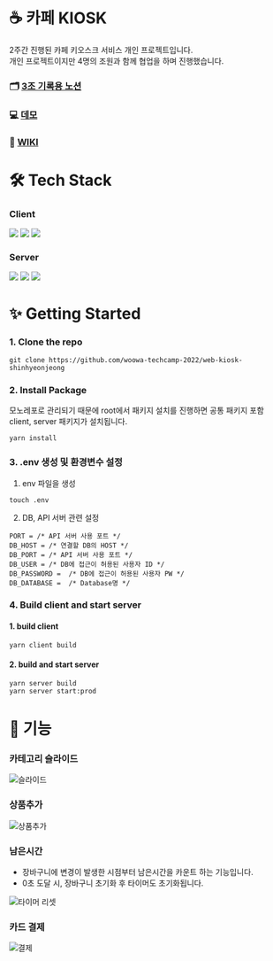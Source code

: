 <h1>☕️ 카페 KIOSK</h1>
<div>2주간 진행된 카페 키오스크 서비스 개인 프로젝트입니다.</div>
<div>개인 프로젝트이지만 4명의 조원과 함께 협업을 하며 진행했습니다.</div>

### 🗂 [3조 기록용 노션](https://olive-iguanadon-df1.notion.site/3-6757a9f1147240b099f19aa89cdf4b58)

### 💻 [데모](http://15.165.209.251/)

### 📖 [WIKI](https://github.com/woowa-techcamp-2022/web-kiosk-shinhyeonjeong/wiki)

# 🛠 Tech Stack

### Client

<!-- js -->
<img src="https://img.shields.io/badge/javascript-F7DF1E?style=for-the-badge&logo=javascript&logoColor=black">
<!-- js -->
<img src="https://img.shields.io/badge/react-4D4D4D?style=for-the-badge&logo=react&logoColor=#61DAFB">
<!-- scss -->
<img src="https://img.shields.io/badge/styled--components-DB7093?style=for-the-badge&logo=styled-components&logoColor=white">

### Server

<!-- express -->
<img src="https://img.shields.io/badge/nestJs-E0234E?style=for-the-badge&logo=nestJs&logoColor=#E0234E">
<!-- mysql -->
<img src="https://img.shields.io/badge/mysql-4479A1?style=for-the-badge&logo=mysql&logoColor=white">
<!-- aws -->
<img src="https://img.shields.io/badge/aws EC2-FF7200?style=for-the-badge&logo=amazonaws&logoColor=black">

# ✨ Getting Started

### 1. Clone the repo

```
git clone https://github.com/woowa-techcamp-2022/web-kiosk-shinhyeonjeong
```

### 2. Install Package

모노레포로 관리되기 때문에 root에서 패키지 설치를 진행하면 공통 패키지 포함 client, server 패키지가 설치됩니다.

```
yarn install
```

### 3. .env 생성 및 환경변수 설정

1. env 파일을 생성

```
touch .env
```

2. DB, API 서버 관련 설정

```
PORT = /* API 서버 사용 포트 */
DB_HOST = /* 연결할 DB의 HOST */
DB_PORT = /* API 서버 사용 포트 */
DB_USER = /* DB에 접근이 허용된 사용자 ID */
DB_PASSWORD =  /* DB에 접근이 허용된 사용자 PW */
DB_DATABASE =  /* Database명 */
```

### 4. Build client and start server

#### 1. build client

```
yarn client build
```

#### 2. build and start server

```
yarn server build
yarn server start:prod
```

# 🥳 기능

### 카테고리 슬라이드

![슬라이드](https://user-images.githubusercontent.com/55647436/184503165-13f53179-4c6d-4bf0-b1ae-d5a90c7ec86a.gif)

### 상품추가

![상품추가](https://user-images.githubusercontent.com/55647436/184503162-f209545a-b5bd-4104-b749-bf533056b62b.gif)

### 남은시간

- 장바구니에 변경이 발생한 시점부터 남은시간을 카운트 하는 기능입니다.
- 0초 도달 시, 장바구니 초기화 후 타이머도 초기화됩니다.

![타이머 리셋](https://user-images.githubusercontent.com/55647436/184503166-af5a3e31-7f99-449c-b958-5aa9eb7350a7.gif)

### 카드 결제

![결제](https://user-images.githubusercontent.com/55647436/184503160-42add7bf-d330-4b1c-83e2-ab366a3e89bd.gif)

